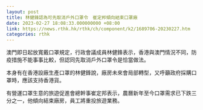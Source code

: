 ```yaml
---
layout: post
title: 林健鋒認為可先取消戶外口罩令　崔定邦傾向結束口罩廠
date: 2023-02-27 18:08:33.000000000 +08:00
link: https://news.rthk.hk/rthk/ch/component/k2/1689706-20230227.htm
categories: rthk
---
```


澳門即日起放寬戴口罩規定，行政會議成員林健鋒表示，香港與澳門情況不同，防疫措施不能事事比較，但認同先取消戶外口罩令是恰當做法。

本身有在香港設廠生產口罩的林健鋒說，廠房未來會局部轉型，又呼籲政府採購口罩時，應該支持香港貨。

有營運口罩生意的旅遊促進會總幹事崔定邦表示，農曆新年至今口罩需求已下跌三分之一，他傾向結束廠房，員工將重投旅遊業務。
